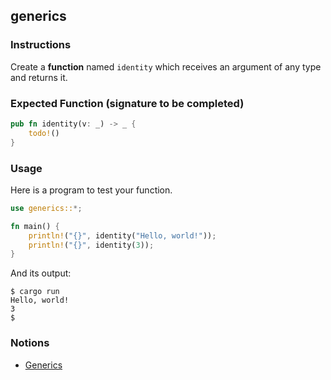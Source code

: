 ## generics

### Instructions

Create a **function** named `identity` which receives an argument of any type and returns it.

### Expected Function (signature to be completed)

```rust
pub fn identity(v: _) -> _ {
	todo!()
}
```

### Usage

Here is a program to test your function.

```rust
use generics::*;

fn main() {
	println!("{}", identity("Hello, world!"));
	println!("{}", identity(3));
}
```

And its output:

```console
$ cargo run
Hello, world!
3
$
```

### Notions

- [Generics](https://doc.rust-lang.org/book/ch10-01-syntax.html)
